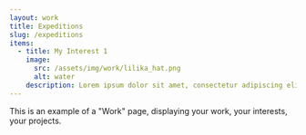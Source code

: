 ```yaml
---
layout: work
title: Expeditions
slug: /expeditions
items:
  - title: My Interest 1
    image:
      src: /assets/img/work/lilika_hat.png
      alt: water
    description: Lorem ipsum dolor sit amet, consectetur adipiscing elit, sed do eiusmod tempor incididunt ut labore et dolore magna aliqua. Ut enim ad minim veniam, quis nostrud exercitation ullamco laboris nisi ut aliquip ex ea commodo consequat. [Link to a post]({% link blog.markdown %})
---
```


This is an example of a "Work" page, displaying your work, your interests, your projects.
<br />
<br />
<!-- 
[Link to a post]({% link _posts\2022-02-23-welcome-to-jekyll.markdown %}) -->